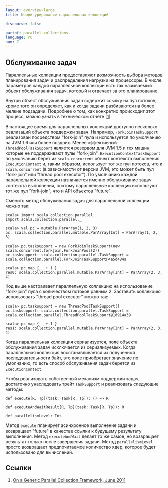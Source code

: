 ```yaml
---
layout: overview-large
title: Конфигурирование параллельных коллекций

discourse: false

partof: parallel-collections
language: ru
num: 7
---
```


## Обслуживание задач

Параллельные коллекции предоставляют возможность выбора методов планирования задач и распределения нагрузки на процессоры. В числе параметров каждой параллельной коллекции есть так называемый объект обслуживания задач, который и отвечает за это планирование.

Внутри объект обслуживания задач содержит ссылку на пул потоков; кроме того он определяет, как и когда задачи разбиваются на более мелкие подзадачи. Подробнее о том, как конкретно происходит этот процесс, можно узнать в техническом отчете \[[1][1]\].

В настоящее время для параллельных коллекций доступно несколько реализаций объекта поддержки задач. Например, `ForkJoinTaskSupport` реализован посредством "fork-join" пула и используется по умолчанию на JVM 1.6 или более поздних. Менее эффективный `ThreadPoolTaskSupport` является резервом для JVM 1.5 и тех машин, которые не поддерживают пулы "fork-join". `ExecutionContextTaskSupport` по умолчанию берет из `scala.concurrent` объект контекста выполнения `ExecutionContext` и, таким образом, использует тот же пул потоков, что и `scala.concurrent` (в зависимости от версии JVM, это может быть пул "fork-join" или "thread pool executor"). По умолчанию каждой параллельной коллекции назначается именно обслуживание задач контекста выполнения, поэтому параллельные коллекции используют тот же пул "fork-join", что и API объектов "future".

Сменить метод обслуживания задач для параллельной коллекции можно так:

    scala> import scala.collection.parallel._
    import scala.collection.parallel._
    
    scala> val pc = mutable.ParArray(1, 2, 3)
    pc: scala.collection.parallel.mutable.ParArray[Int] = ParArray(1, 2, 3)
    
    scala> pc.tasksupport = new ForkJoinTaskSupport(new scala.concurrent.forkjoin.ForkJoinPool(2))
    pc.tasksupport: scala.collection.parallel.TaskSupport = scala.collection.parallel.ForkJoinTaskSupport@4a5d484a
    
    scala> pc map { _ + 1 }
    res0: scala.collection.parallel.mutable.ParArray[Int] = ParArray(2, 3, 4)

Код выше настраивает параллельную коллекцию на использование "fork-join" пула с количеством потоков равным 2. Заставить коллекцию использовать "thread pool executor" можно так:

    scala> pc.tasksupport = new ThreadPoolTaskSupport()
    pc.tasksupport: scala.collection.parallel.TaskSupport = scala.collection.parallel.ThreadPoolTaskSupport@1d914a39
    
    scala> pc map { _ + 1 }
    res1: scala.collection.parallel.mutable.ParArray[Int] = ParArray(2, 3, 4)

Когда параллельная коллекция сериализуется, поле объекта обслуживания задач исключается из сериализуемых. Когда параллельная коллекция восстанавливается из полученной последовательности байт, это поле приобретает значение по умолчанию, то есть способ обслуживания задач берется из `ExecutionContext`.

Чтобы реализовать собственный механизм поддержки задач, достаточно унаследовать трейт `TaskSupport` и реализовать следующие методы:

    def execute[R, Tp](task: Task[R, Tp]): () => R
    
    def executeAndWaitResult[R, Tp](task: Task[R, Tp]): R
    
    def parallelismLevel: Int

Метод `execute` планирует асинхронное выполнение задачи и возвращает "future" в качестве ссылки к будущему результату выполнения. Метод `executeAndWait` делает то же самое, но возвращает результат только после завершения задачи. Метод `parallelismLevel` просто возвращает предпочитаемое количество ядер, которое будет использовано для вычислений.

## Ссылки

1. [On a Generic Parallel Collection Framework, June 2011][1]

  [1]: http://infoscience.epfl.ch/record/165523/files/techrep.pdf "parallel-collections"
